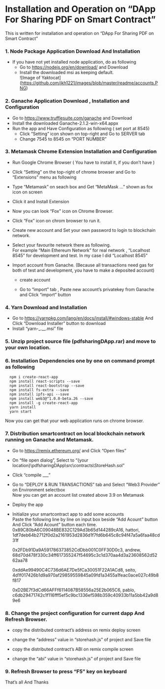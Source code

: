 # Installation and Operation on “DApp For Sharing PDF on Smart Contract”

This is written for installation and operation on “DApp For Sharing PDF on Smart Contract”
### 1.	Node Package Application Download And Installation

 - If you have not yet installed node application, do as following  
  	 - Go to https://nodejs.org/en/download/ and Download  
  	 - Install the downloaded msi as keeping default.  
    ![Image of Yaktocat] (https://github.com/jkh1221/images/blob/master/readme/accounts.PNG)  

### 2.	Ganache Application Download , Installation and Configuration
  -	Go to https://www.trufflesuite.com/ganache and Download  
  -	Install the downloaded Ganache-2.1.2-win-x64.appx  
  -	Run the app and Have Configuration as following ( set port at 8545)  
    - Click “Setting” icon shown on top-right and Go to SERVER tab  
    - Change 7545 to 8545 on “PORT NUMBER”  

### 3.	Metamask Chrome Extension Installation and Configuration  
  -	Run Google Chrome Browser ( You have to install it, if you don’t have )  
  -	Click “Setting” on the top-right of chrome browser and Go to “Extensions” menu as following  
 
  -	Type “Metamask” on seach box and Get “MetaMask …” shown as fox icon on screen  
  -	Click it and Install Extension  
  -	Now you can look “Fox” icon on Chrome Browser.  
  -	Click “Fox” icon on chrom browser to run it.  
  -	Create new account and Set your own password to login to blockchain network.  
  -	Select your favourite network there as following.  
    For example “Main Ethereum Network” for real network , “Localhost 8545” for development and test. In my case I did “Localhost 8545”  
 

  -	Import account from Ganache. (Because all transactions need gas for both of test and development, you have to make a deposited account)
    - create account  
 



    - Go to “import” tab , Paste new account’s privatekey from Ganache and Click “import” button  











### 4.	Yarn Download and Installation

  -	Go to https://yarnpkg.com/lang/en/docs/install/#windows-stable And Click “Download Installer” button to download  
  -	Install “yarn-_.__.msi” file  

### 5.	Unzip project source file (pdfsharingDApp.rar) and move to your own location.
### 6.	Installation Dependencies one by one on command prompt as following
      npm i create-react-app  
      npm install react-scripts --save  
      npm install react-bootstrap --save  
      npm install fs-extra --save  
      npm install ipfs-api --save  
      npm install web3@^1.0.0-beta.26 --save  
      npm install -g create-react-app  
      yarn install  
      yarn start  

   Now you can get that your web application runs on chrome browser.

### 7.	Distribution smartcontract on local blockchain network running on Ganache and Metamask.
  - Go to https://remix.ethereum.org/ and Click “Open files”  
  - On “file open dialog”, Select to  “{your location}\pdfsharingDApp\src\contracts\StoreHash.sol”  
  - Click “compile ___”  
  
  - Go to “DEPLOY & RUN TRANSACTIONS” tab and Select “Web3 Provider” on Environment selectbox  
    Now you can get an account list created above 3.9 on Metamask  
 

  - Deploy the app  
  - Initialize your smartcontract app to add some accounts  
     Paste the following line by line on input box beside “Add Acount” button And Click “Add Acount” button each time.  
     0x89C80bA6C09048BE832C129Ad3b65d144289cA16, hattori, 1df7deb64b2712f0d2a2161953d2836d1f7fd6b645c8c94f47a5a6faa48cd31f  

     0x2FDb91Da9A591786373852CdDbb001C0FF30D0c3, andrew, 68d70d478f330c34ff617355247f54695c3c1d370aa4d3a23608562d5262aa78  

     0xddAe99490C4C736d6AE7De5fCa30051F22A1ACd8, seito, 4d1f017426b1d9a970af29859559845a09fd1a3455a1feac0ace027c49b8f817  

     0xD2BE7f3dCd66AFFf6114087B58556a25E2b065C6, pablo, c6db29471742c1f116fff5ef5c9bc1336ef598b359c40933b11a5bb42a9d89e6  

 

### 8.	Change the project configuration for current dapp And Refresh Browser.
  - copy the distributed contract’s address on remix deploy screen  
  - change the “address” value  in  “storehash.js” of project and Save file  
 

  - copy the distributed contract’s ABI on remix compile screen  
  - change the “abi” value  in  “storehash.js” of project and Save file  

 

### 9.	Refresh Browser to press “F5” key on keyboard

That’s all And Thanks 

